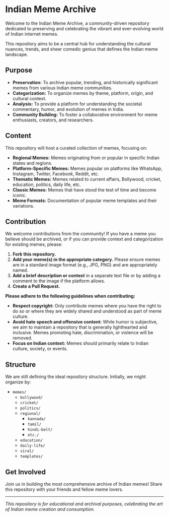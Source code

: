# Indian Meme Archive

Welcome to the Indian Meme Archive, a community-driven repository dedicated to preserving and celebrating the vibrant and ever-evolving world of Indian internet memes.

This repository aims to be a central hub for understanding the cultural nuances, trends, and sheer comedic genius that defines the Indian meme landscape.

## Purpose

*   **Preservation:** To archive popular, trending, and historically significant memes from various Indian meme communities.
*   **Categorization:** To organize memes by theme, platform, origin, and cultural context.
*   **Analysis:** To provide a platform for understanding the societal commentary, humor, and evolution of memes in India.
*   **Community Building:** To foster a collaborative environment for meme enthusiasts, creators, and researchers.

## Content

This repository will host a curated collection of memes, focusing on:

*   **Regional Memes:** Memes originating from or popular in specific Indian states and regions.
*   **Platform-Specific Memes:** Memes popular on platforms like WhatsApp, Instagram, Twitter, Facebook, Reddit, etc.
*   **Thematic Memes:** Memes related to current affairs, Bollywood, cricket, education, politics, daily life, etc.
*   **Classic Memes:** Memes that have stood the test of time and become iconic.
*   **Meme Formats:** Documentation of popular meme templates and their variations.

## Contribution

We welcome contributions from the community! If you have a meme you believe should be archived, or if you can provide context and categorization for existing memes, please:

1.  **Fork this repository.**
2.  **Add your meme(s) in the appropriate category.** Please ensure memes are in a standard image format (e.g., JPG, PNG) and are appropriately named.
3.  **Add a brief description or context** in a separate text file or by adding a comment to the image if the platform allows.
4.  **Create a Pull Request.**

**Please adhere to the following guidelines when contributing:**

*   **Respect copyright:** Only contribute memes where you have the right to do so or where they are widely shared and understood as part of meme culture.
*   **Avoid hate speech and offensive content:** While humor is subjective, we aim to maintain a repository that is generally lighthearted and inclusive. Memes promoting hate, discrimination, or violence will be removed.
*   **Focus on Indian context:** Memes should primarily relate to Indian culture, society, or events.

## Structure

We are still defining the ideal repository structure. Initially, we might organize by:

*   `memes/`
    *   `bollywood/`
    *   `cricket/`
    *   `politics/`
    *   `regional/`
        *   `kannada/`
        *   `tamil/`
        *   `hindi-belt/`
        *   `etc./`
    *   `education/`
    *   `daily-life/`
    *   `viral/`
    *   `templates/`

## Get Involved

Join us in building the most comprehensive archive of Indian memes! Share this repository with your friends and fellow meme lovers.

--- 

*This repository is for educational and archival purposes, celebrating the art of Indian meme creation and consumption.*